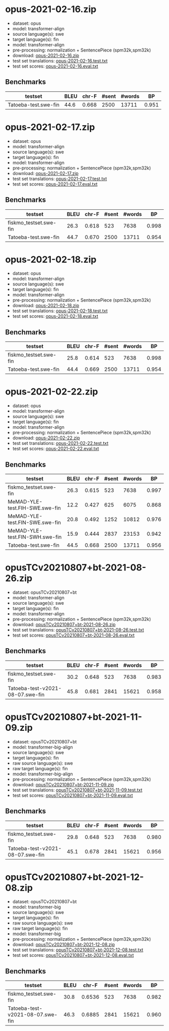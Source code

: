 # opus-2021-02-16.zip

* dataset: opus
* model: transformer-align
* source language(s): swe
* target language(s): fin
* model: transformer-align
* pre-processing: normalization + SentencePiece (spm32k,spm32k)
* download: [opus-2021-02-16.zip](https://object.pouta.csc.fi/Tatoeba-MT-models/swe-fin/opus-2021-02-16.zip)
* test set translations: [opus-2021-02-16.test.txt](https://object.pouta.csc.fi/Tatoeba-MT-models/swe-fin/opus-2021-02-16.test.txt)
* test set scores: [opus-2021-02-16.eval.txt](https://object.pouta.csc.fi/Tatoeba-MT-models/swe-fin/opus-2021-02-16.eval.txt)

## Benchmarks

| testset | BLEU  | chr-F | #sent | #words | BP |
|---------|-------|-------|-------|--------|----|
| Tatoeba-test.swe-fin 	| 44.6 	| 0.668 	| 2500 	| 13711 	| 0.951 |



# opus-2021-02-17.zip

* dataset: opus
* model: transformer-align
* source language(s): swe
* target language(s): fin
* model: transformer-align
* pre-processing: normalization + SentencePiece (spm32k,spm32k)
* download: [opus-2021-02-17.zip](https://object.pouta.csc.fi/Tatoeba-MT-models/swe-fin/opus-2021-02-17.zip)
* test set translations: [opus-2021-02-17.test.txt](https://object.pouta.csc.fi/Tatoeba-MT-models/swe-fin/opus-2021-02-17.test.txt)
* test set scores: [opus-2021-02-17.eval.txt](https://object.pouta.csc.fi/Tatoeba-MT-models/swe-fin/opus-2021-02-17.eval.txt)

## Benchmarks

| testset | BLEU  | chr-F | #sent | #words | BP |
|---------|-------|-------|-------|--------|----|
| fiskmo_testset.swe-fin 	| 26.3 	| 0.618 	| 523 	| 7638 	| 0.998 |
| Tatoeba-test.swe-fin 	| 44.7 	| 0.670 	| 2500 	| 13711 	| 0.954 |



# opus-2021-02-18.zip

* dataset: opus
* model: transformer-align
* source language(s): swe
* target language(s): fin
* model: transformer-align
* pre-processing: normalization + SentencePiece (spm32k,spm32k)
* download: [opus-2021-02-18.zip](https://object.pouta.csc.fi/Tatoeba-MT-models/swe-fin/opus-2021-02-18.zip)
* test set translations: [opus-2021-02-18.test.txt](https://object.pouta.csc.fi/Tatoeba-MT-models/swe-fin/opus-2021-02-18.test.txt)
* test set scores: [opus-2021-02-18.eval.txt](https://object.pouta.csc.fi/Tatoeba-MT-models/swe-fin/opus-2021-02-18.eval.txt)

## Benchmarks

| testset | BLEU  | chr-F | #sent | #words | BP |
|---------|-------|-------|-------|--------|----|
| fiskmo_testset.swe-fin 	| 25.8 	| 0.614 	| 523 	| 7638 	| 0.998 |
| Tatoeba-test.swe-fin 	| 44.4 	| 0.669 	| 2500 	| 13711 	| 0.954 |



# opus-2021-02-22.zip

* dataset: opus
* model: transformer-align
* source language(s): swe
* target language(s): fin
* model: transformer-align
* pre-processing: normalization + SentencePiece (spm32k,spm32k)
* download: [opus-2021-02-22.zip](https://object.pouta.csc.fi/Tatoeba-MT-models/swe-fin/opus-2021-02-22.zip)
* test set translations: [opus-2021-02-22.test.txt](https://object.pouta.csc.fi/Tatoeba-MT-models/swe-fin/opus-2021-02-22.test.txt)
* test set scores: [opus-2021-02-22.eval.txt](https://object.pouta.csc.fi/Tatoeba-MT-models/swe-fin/opus-2021-02-22.eval.txt)

## Benchmarks

| testset | BLEU  | chr-F | #sent | #words | BP |
|---------|-------|-------|-------|--------|----|
| fiskmo_testset.swe-fin 	| 26.3 	| 0.615 	| 523 	| 7638 	| 0.997 |
| MeMAD-YLE-test.FIH-SWE.swe-fin 	| 12.2 	| 0.427 	| 625 	| 6075 	| 0.868 |
| MeMAD-YLE-test.FIN-SWE.swe-fin 	| 20.8 	| 0.492 	| 1252 	| 10812 	| 0.976 |
| MeMAD-YLE-test.FIN-SWH.swe-fin 	| 15.9 	| 0.444 	| 2837 	| 23153 	| 0.942 |
| Tatoeba-test.swe-fin 	| 44.5 	| 0.668 	| 2500 	| 13711 	| 0.956 |



# opusTCv20210807+bt-2021-08-26.zip

* dataset: opusTCv20210807+bt
* model: transformer-align
* source language(s): swe
* target language(s): fin
* model: transformer-align
* pre-processing: normalization + SentencePiece (spm32k,spm32k)
* download: [opusTCv20210807+bt-2021-08-26.zip](https://object.pouta.csc.fi/Tatoeba-MT-models/swe-fin/opusTCv20210807+bt-2021-08-26.zip)
* test set translations: [opusTCv20210807+bt-2021-08-26.test.txt](https://object.pouta.csc.fi/Tatoeba-MT-models/swe-fin/opusTCv20210807+bt-2021-08-26.test.txt)
* test set scores: [opusTCv20210807+bt-2021-08-26.eval.txt](https://object.pouta.csc.fi/Tatoeba-MT-models/swe-fin/opusTCv20210807+bt-2021-08-26.eval.txt)

## Benchmarks

| testset | BLEU  | chr-F | #sent | #words | BP |
|---------|-------|-------|-------|--------|----|
| fiskmo_testset.swe-fin 	| 30.2 	| 0.648 	| 523 	| 7638 	| 0.983 |
| Tatoeba-test-v2021-08-07.swe-fin 	| 45.8 	| 0.681 	| 2841 	| 15621 	| 0.958 |


# opusTCv20210807+bt-2021-11-09.zip

* dataset: opusTCv20210807+bt
* model: transformer-big-align
* source language(s): swe
* target language(s): fin
* raw source language(s): swe
* raw target language(s): fin
* model: transformer-big-align
* pre-processing: normalization + SentencePiece (spm32k,spm32k)
* download: [opusTCv20210807+bt-2021-11-09.zip](https://object.pouta.csc.fi/Tatoeba-MT-models/swe-fin/opusTCv20210807+bt-2021-11-09.zip)
* test set translations: [opusTCv20210807+bt-2021-11-09.test.txt](https://object.pouta.csc.fi/Tatoeba-MT-models/swe-fin/opusTCv20210807+bt-2021-11-09.test.txt)
* test set scores: [opusTCv20210807+bt-2021-11-09.eval.txt](https://object.pouta.csc.fi/Tatoeba-MT-models/swe-fin/opusTCv20210807+bt-2021-11-09.eval.txt)

## Benchmarks

| testset | BLEU  | chr-F | #sent | #words | BP |
|---------|-------|-------|-------|--------|----|
| fiskmo_testset.swe-fin 	| 29.8 	| 0.648 	| 523 	| 7638 	| 0.980 |
| Tatoeba-test-v2021-08-07.swe-fin 	| 45.1 	| 0.678 	| 2841 	| 15621 	| 0.956 |

# opusTCv20210807+bt-2021-12-08.zip

* dataset: opusTCv20210807+bt
* model: transformer-big
* source language(s): swe
* target language(s): fin
* raw source language(s): swe
* raw target language(s): fin
* model: transformer-big
* pre-processing: normalization + SentencePiece (spm32k,spm32k)
* download: [opusTCv20210807+bt-2021-12-08.zip](https://object.pouta.csc.fi/Tatoeba-MT-models/swe-fin/opusTCv20210807+bt-2021-12-08.zip)
* test set translations: [opusTCv20210807+bt-2021-12-08.test.txt](https://object.pouta.csc.fi/Tatoeba-MT-models/swe-fin/opusTCv20210807+bt-2021-12-08.test.txt)
* test set scores: [opusTCv20210807+bt-2021-12-08.eval.txt](https://object.pouta.csc.fi/Tatoeba-MT-models/swe-fin/opusTCv20210807+bt-2021-12-08.eval.txt)

## Benchmarks

| testset | BLEU  | chr-F | #sent | #words | BP |
|---------|-------|-------|-------|--------|----|
| fiskmo_testset.swe-fin 	| 30.8 	| 0.6536 	| 523 	| 7638 	| 0.982 |
| Tatoeba-test-v2021-08-07.swe-fin 	| 46.3 	| 0.6885 	| 2841 	| 15621 	| 0.960 |

